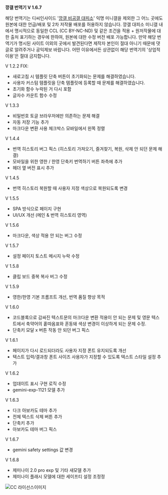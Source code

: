**깡갤 번역기 V 1.6.7**

해당 번역기는 디씨인사이드 '[깡갤 비공갤 대피소](https://gall.dcinside.com/mini/tincans)' 익명 미니갤을 제외한 그 어느 곳에도 원본에 대한 언급/배포 및 2차 저작물 배포를 허용하지 않습니다. 깡갤 대피소 미니갤 내에서 명시적으로 동일한 CCL (CC BY-NC-ND) 및 같은 조건을 적용 + 원저작물에 대한 출처 표기하는 경우에 한하여, 원본에 대한 수정 버전 배포 가능합니다. 만약 해당 번역기가 명시된 사이트 이외의 곳에서 발견된다면 제작자 본인이 절대 아니기 때문에 댓글로 알려주거나 공익제보 바랍니다. 어떤 이유에서든 상관없이 해당 번역기의 '상업적 이용'은 절대 금지합니다.

V 1.2.2
FIX:
- 새로고침 시 템플릿 단축 버튼이 초기화되는 문제를 해결하였습니다.
- 사용자 커스텀 템플릿을 단축 템플릿에 등록할 때 문제를 해결하였습니다.
- 초기화 함수 누락된 거 다시 포함
- 글자수 카운트 함수 수정

V 1.3.3
- 비밀번호 토글 브라우저에만 의존하는 문제 해결
- 자동 저장 기능 추가
- 마크다운 변환 사용 체크박스 모바일에서 왼쪽 정렬

V 1.4.4
- 번역 히스토리 버그 픽스 (히스토리 가져오기, 즐겨찾기, 복원, 삭제 안 되던 문제 해결)
- 모바일을 위한 영한 / 한영 단축키 번역하기 버튼 좌측에 추가
- 헤더 옆 버전 표시 추가

V 1.4.5
- 번역 히스토리 복원할 때 사용자 지정 색상으로 복원되도록 변경

V 1.5.5
- SPA 방식으로 페이지 구현
- UI/UX 개선 (메인 & 번역 히스토리 영역)

V 1.5.6
- 마크다운, 색상 적용 안 되는 버그 수정

V 1.5.7
- 설정 페이지 토스트 메시지 누락 수정

V 1.5.8
- 클립 보드 중복 복사 버그 수정

V 1.5.9
- 영한/한영 기본 프롬프트 개선, 번역 품질 향상 목적

V 1.6.0
- 코드블록으로 감싸진 텍스트문의 마크다운 변환 적용이 안 되는 문제 및 영문 텍스트에서 축약어의 홑따옴표와 혼동돼 색상 변경이 이상하게 되는 문제 수정.
- 단축키 모달 x 버튼 작동 안 되던 버그 픽스

V 1.6.1
- 페이지가 다시 로드되더라도 사용자 지정 폰트 유지되도록 개선
- 텍스트 입력/결과창 폰트 사이즈 사용자가 지정할 수 있도록 텍스트 스타일 설정 추가

V 1.6.2
- 업데이트 표시 구현 로직 수정
- gemini-exp-1121 모델 추가

V 1.6.3
- 다크 아보카도 테마 추가
- 전체 텍스트 삭제 버튼 추가
- 단축키 추가
- 아보카도 테마 버그 픽스

V 1.6.7
- gemini safety settings 값 변경

V 1.6.8
- 제미나이 2.0 pro exp 및 기타 새모델 추가
- 제미나이 플래시 모델에 대한 세이프티 설정 조정정

![CC 라이선스이미지](https://files.catbox.moe/1d3xez.png)